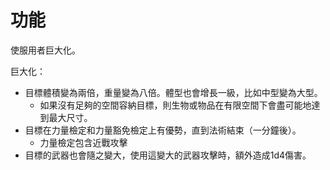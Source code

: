 <!-- TITLE: 巨人藥水 -->
<!-- SUBTITLE: 咖啡色帶綠色的液體。 -->

# 功能
使服用者巨大化。

巨大化：
* 目標體積變為兩倍，重量變為八倍。體型也會增長一級，比如中型變為大型。
	* 如果沒有足夠的空間容納目標，則生物或物品在有限空間下會盡可能地達到最大尺寸。
* 目標在力量檢定和力量豁免檢定上有優勢，直到法術結束（一分鐘後）。
	* 力量檢定包含近戰攻擊
* 目標的武器也會隨之變大，使用這變大的武器攻擊時，額外造成1d4傷害。
